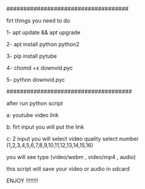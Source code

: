 ####################################

firt things you need to do

1- apt update && apt upgrade

2- apt install python python2

3- pip install pytube

4- chomd +x downvid.pyc

5- python downvid.pyc

#####################################

after run python script

a: youtube video link

b: firt input you will put the link

c: 2 input you will select video quality 
select number (1,2,3,4,5,6,7,8,9,10,11,12,13,14,15,16)

 you will see type (video/webm , video/mp4 , audio)


this script will save your video or audio in  sdcard


ENJOY !!!!!!!!


